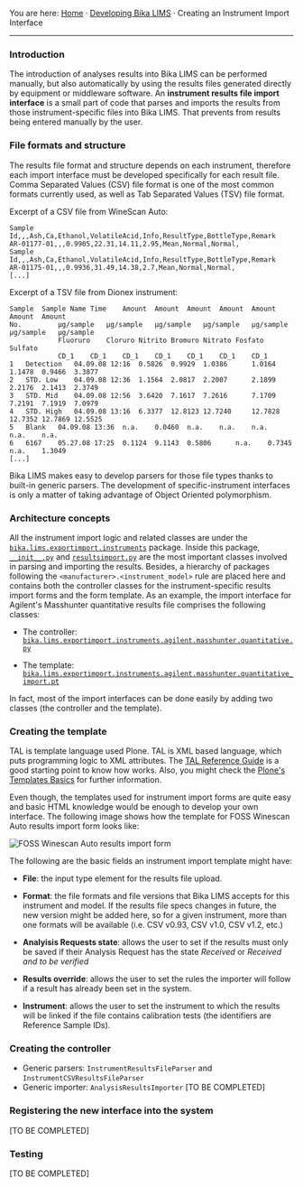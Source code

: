 You are here: [Home](https://github.com/bikalabs/Bika-LIMS/wiki) · [Developing Bika LIMS](https://github.com/bikalabs/Bika-LIMS/wiki/Developing-Bika-LIMS) · Creating an Instrument Import Interface
***
### Introduction

The introduction of analyses results into Bika LIMS can be performed manually, but also automatically by using the results files generated directly by equipment or middleware software. An **instrument results file import interface** is a small part of code that parses and imports the results from those instrument-specific files into Bika LIMS. That prevents from results being entered manually by the user.

### File formats and structure

The results file format and structure depends on each instrument, therefore each import interface must be developed specifically for each result file. Comma Separated Values (CSV) file format is one of the most common formats currently used, as well as Tab Separated Values (TSV) file format.

Excerpt of a CSV file from WineScan Auto:

```
Sample Id,,,Ash,Ca,Ethanol,VolatileAcid,Info,ResultType,BottleType,Remark
AR-01177-01,,,0.9905,22.31,14.11,2.95,Mean,Normal,Normal,
Sample Id,,,Ash,Ca,Ethanol,VolatileAcid,Info,ResultType,BottleType,Remark
AR-01175-01,,,0.9936,31.49,14.38,2.7,Mean,Normal,Normal,
[...]
```

Excerpt of a TSV file from Dionex instrument:

```
Sample	Sample Name	Time 	Amount 	Amount 	Amount 	Amount 	Amount 	Amount 	Amount 
No.			µg/sample	µg/sample	µg/sample	µg/sample	µg/sample	µg/sample	µg/sample
			Fluoruro	Cloruro	Nitrito	Bromuro	Nitrato	Fosfato	Sulfato
			CD_1	CD_1	CD_1	CD_1	CD_1	CD_1	CD_1
1	Detection	04.09.08 12:16	0.5826	0.9929	1.0386  	1.0164	1.1478	0.9466	3.3877
2	STD. Low	04.09.08 12:36	1.1564	2.0817	2.2007  	2.1899	2.2176	2.1413	2.3749
3	STD. Mid	04.09.08 12:56	3.6420	7.1617	7.2616  	7.1709	7.2191	7.1919	7.0979
4	STD. High	04.09.08 13:16	6.3377	12.8123	12.7240  	12.7828	12.7352	12.7869	12.5525
5	Blank	04.09.08 13:36	n.a.	0.0460	n.a.	n.a.	n.a.	n.a.	n.a.
6	6167	05.27.08 17:25	0.1124	9.1143	0.5806  	n.a.	0.7345	n.a.	1.3049
[...]
```

Bika LIMS makes easy to develop parsers for those file types thanks to built-in generic parsers. The development of specific-instrument interfaces is only a matter of taking advantage of Object Oriented polymorphism.

### Architecture concepts

All the instrument import logic and related classes are under the [```bika.lims.exportimport.instruments```](https://github.com/bikalabs/Bika-LIMS/blob/develop/bika/lims/exportimport/instruments) package. Inside this package, [```__init__.py```](https://github.com/bikalabs/Bika-LIMS/blob/develop/bika/lims/exportimport/instruments/__init__.py) and [```resultsimport.py```](https://github.com/bikalabs/Bika-LIMS/blob/develop/bika/lims/exportimport/instruments/resultsimport.py) are the most important classes involved in parsing and importing the results. Besides, a hierarchy of packages following the ```<manufacturer>.<instrument_model>``` rule are placed here and contains both the controller classes for the instrument-specific results import forms and the form template. As an example, the import interface for Agilent's Masshunter quantitative results file comprises the following classes:

- The controller: [```bika.lims.exportimport.instruments.agilent.masshunter.quantitative.py```](https://github.com/bikalabs/Bika-LIMS/blob/develop/bika/lims/exportimport/instruments/agilent/masshunter/quantitative.py)

- The template: [```bika.lims.exportimport.instruments.agilent.masshunter.quantitative_import.pt```](https://github.com/bikalabs/Bika-LIMS/blob/develop/bika/lims/exportimport/instruments/agilent/masshunter/quantitative_import.pt)

In fact, most of the import interfaces can be done easily by adding two classes (the controller and the template).

### Creating the template
TAL is template language used Plone. TAL is XML based language, which puts programming logic to XML attributes. The [TAL Reference Guide](http://www.owlfish.com/software/simpleTAL/tal-guide.html) is a good starting point to know how works. Also, you might check the [Plone's Templates Basics](http://docs.simplesconsultoria.com.br/developermanual/templates_css_and_javascripts/template_basics.html) for further information.

Even though, the templates used for instrument import forms are quite easy and basic HTML knowledge would be enough to develop your own interface. The following image shows how the template for FOSS Winescan Auto results import form looks like:

![FOSS Winescan Auto results import form](https://raw.githubusercontent.com/bikalabs/Bika-LIMS/develop/docs/screenshots/instrument_import_view.png)

The following are the basic fields an instrument import template might have:

- **File**: the input type element for the results file upload.

- **Format**: the file formats and file versions that Bika LIMS accepts for this instrument and model. If the results file specs changes in future, the new version might be added here, so for a given instrument, more than one formats will be available (i.e. CSV v0.93, CSV v1.0, CSV v1.2, etc.)

- **Analyisis Requests state**: allows the user to set if the results must only be saved if their Analysis Request has the state *Received* or *Received and to be verified*

- **Results override**: allows the user to set the rules the importer will follow if a result has already been set in the system.

- **Instrument**: allows the user to set the instrument to which the results will be linked if the file contains calibration tests (the identifiers are Reference Sample IDs).

### Creating the controller
- Generic parsers: ```InstrumentResultsFileParser``` and ```InstrumentCSVResultsFileParser```
- Generic importer: ```AnalysisResultsImporter```
[TO BE COMPLETED]

### Registering the new interface into the system
[TO BE COMPLETED]

### Testing
[TO BE COMPLETED]